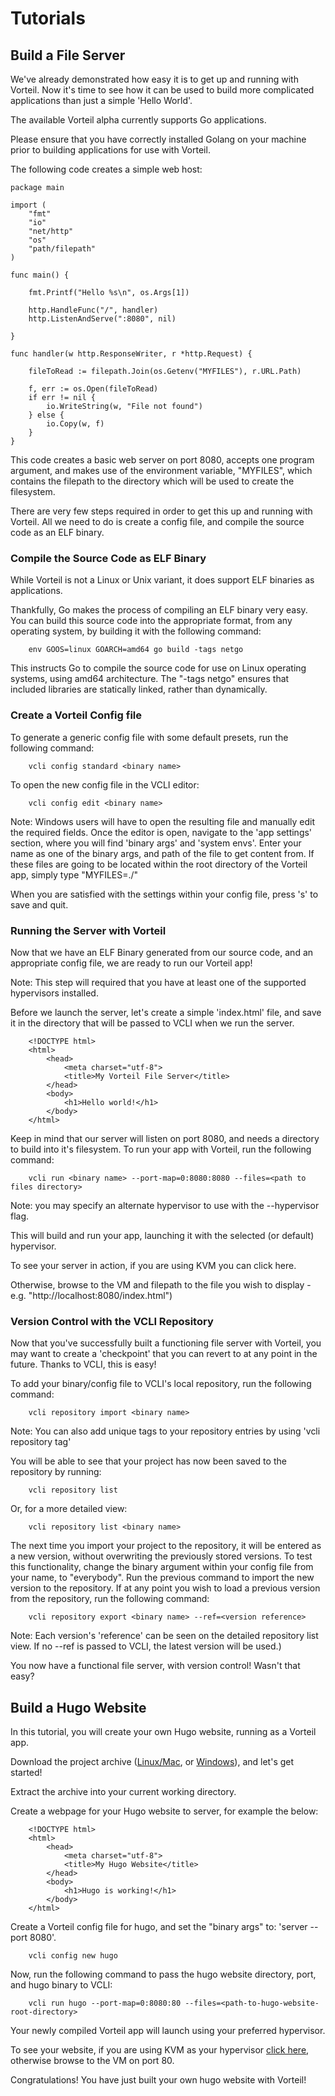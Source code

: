 # Tutorials
## Build a File Server
We've already demonstrated how easy it is to get up and running with Vorteil. Now it's time to see how it can be used to build more complicated applications than just a simple 'Hello World'.

The available Vorteil alpha currently supports Go applications.

Please ensure that you have correctly installed Golang on your machine prior to building applications for use with Vorteil.

The following code creates a simple web host:

	package main

	import (
		"fmt"
		"io"
		"net/http"
		"os"
		"path/filepath"
	)

	func main() {

		fmt.Printf("Hello %s\n", os.Args[1])

		http.HandleFunc("/", handler)
		http.ListenAndServe(":8080", nil)

	}

	func handler(w http.ResponseWriter, r *http.Request) {

		fileToRead := filepath.Join(os.Getenv("MYFILES"), r.URL.Path)

		f, err := os.Open(fileToRead)
		if err != nil {
			io.WriteString(w, "File not found")
		} else {
			io.Copy(w, f)
		}
	}

This code creates a basic web server on port 8080, accepts one program argument, and makes use of the environment variable, "MYFILES", which contains the filepath to the directory which will be used to create the filesystem.

There are very few steps required in order to get this up and running with Vorteil. All we need to do is create a config file, and compile the source code as an ELF binary.

### Compile the Source Code as ELF Binary
While Vorteil is not a Linux or Unix variant, it does support ELF binaries as applications.

Thankfully, Go makes the process of compiling an ELF binary very easy. You can build this source code into the appropriate format, from any operating system, by building it with the following command:

		env GOOS=linux GOARCH=amd64 go build -tags netgo
This instructs Go to compile the source code for use on Linux operating systems, using amd64 architecture. The "-tags netgo" ensures that included libraries are statically linked, rather than dynamically.

### Create a Vorteil Config file
To generate a generic config file with some default presets, run the following command:

		vcli config standard <binary name>
To open the new config file in the VCLI editor:

		vcli config edit <binary name> 	

Note: Windows users will have to open the resulting file and manually edit the required fields.
Once the editor is open, navigate to the 'app settings' section, where you will find 'binary args' and 'system envs'. Enter your name as one of the binary args, and path of the file to get content from. If these files are going to be located within the root directory of the Vorteil app, simply type "MYFILES=./"

When you are satisfied with the settings within your config file, press 's' to save and quit.

### Running the Server with Vorteil
Now that we have an ELF Binary generated from our source code, and an appropriate config file, we are ready to run our Vorteil app!

Note: This step will required that you have at least one of the supported hypervisors installed.

Before we launch the server, let's create a simple 'index.html' file, and save it in the directory that will be passed to VCLI when we run the server.


		<!DOCTYPE html>
		<html>
			<head>
				<meta charset="utf-8">
				<title>My Vorteil File Server</title>
			</head>
			<body>
				<h1>Hello world!</h1>
			</body>
		</html>


Keep in mind that our server will listen on port 8080, and needs a directory to build into it's filesystem. To run your app with Vorteil, run the following command:

		vcli run <binary name> --port-map=0:8080:8080 --files=<path to files directory>
Note: you may specify an alternate hypervisor to use with the --hypervisor flag.

This will build and run your app, launching it with the selected (or default) hypervisor.

To see your server in action, if you are using KVM you can click here.

Otherwise, browse to the VM and filepath to the file you wish to display - e.g. "http://localhost:8080/index.html")

### Version Control with the VCLI Repository
Now that you've successfully built a functioning file server with Vorteil, you may want to create a 'checkpoint' that you can revert to at any point in the future. Thanks to VCLI, this is easy!

To add your binary/config file to VCLI's local repository, run the following command:

		vcli repository import <binary name>
Note: You can also add unique tags to your repository entries by using 'vcli repository tag'

You will be able to see that your project has now been saved to the repository by running:

		vcli repository list
Or, for a more detailed view:

		vcli repository list <binary name>
The next time you import your project to the repository, it will be entered as a new version, without overwriting the previously stored versions.
To test this functionality, change the binary argument within your config file from your name, to "everybody". Run the previous command to import the new version to the repository. If at any point you wish to load a previous version from the repository, run the following command:

		vcli repository export <binary name> --ref=<version reference>
Note: Each version's 'reference' can be seen on the detailed repository list view. If no --ref is passed to VCLI, the latest version will be used.)

You now have a functional file server, with version control! Wasn't that easy?


## Build a Hugo Website

In this tutorial, you will create your own Hugo website, running as a Vorteil app.

Download the project archive ([Linux/Mac](https://storage.googleapis.com/vorteil/vcli-demo-platforms/hugo-demo.tar.gz), or [Windows](https://storage.googleapis.com/vorteil/vcli-demo-platforms/hugo-demo.zip)), and let's get started!

Extract the archive into your current working directory.

Create a webpage for your Hugo website to server, for example the below:


		<!DOCTYPE html>
		<html>
		    <head>
		        <meta charset="utf-8">
		        <title>My Hugo Website</title>
		    </head>
		    <body>
		        <h1>Hugo is working!</h1>
		    </body>
		</html>


Create a Vorteil config file for hugo, and set the "binary args" to: 'server --port 8080'.

		vcli config new hugo
Now, run the following command to pass the hugo website directory, port, and hugo binary to VCLI:

		vcli run hugo --port-map=0:8080:80 --files=<path-to-hugo-website-root-directory>
Your newly compiled Vorteil app will launch using your preferred hypervisor.

To see your website, if you are using KVM as your hypervisor [click here](http://localhost:8080/), otherwise browse to the VM on port 80.

Congratulations! You have just built your own hugo website with Vorteil!
